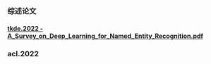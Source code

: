 ### 综述论文
#### [tkde.2022 - A_Survey_on_Deep_Learning_for_Named_Entity_Recognition.pdf](https://github.com/ICTKC/Papers/files/9389079/A_Survey_on_Deep_Learning_for_Named_Entity_Recognition.pdf)

### acl.2022
#### 
